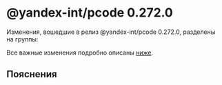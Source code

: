 # @yandex-int/pcode 0.272.0

<!-- ЧЕЛОВЕЧЕСКОЕ ВСТУПЛЕНИЕ -->

Изменения, вошедшие в релиз @yandex-int/pcode 0.272.0, разделены на группы:

Все важные изменения подробно описаны [ниже](#Пояснения).

## Пояснения

